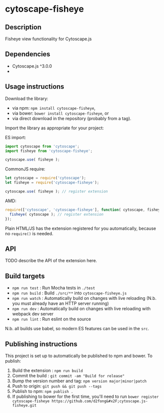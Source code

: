 cytoscape-fisheye
================================================================================


## Description

Fisheye view functionality for Cytoscape.js


## Dependencies

 * Cytoscape.js ^3.0.0
 * <List your dependencies here please>


## Usage instructions

Download the library:
 * via npm: `npm install cytoscape-fisheye`,
 * via bower: `bower install cytoscape-fisheye`, or
 * via direct download in the repository (probably from a tag).

Import the library as appropriate for your project:

ES import:

```js
import cytoscape from 'cytoscape';
import fisheye from 'cytoscape-fisheye';

cytoscape.use( fisheye );
```

CommonJS require:

```js
let cytoscape = require('cytoscape');
let fisheye = require('cytoscape-fisheye');

cytoscape.use( fisheye ); // register extension
```

AMD:

```js
require(['cytoscape', 'cytoscape-fisheye'], function( cytoscape, fisheye ){
  fisheye( cytoscape ); // register extension
});
```

Plain HTML/JS has the extension registered for you automatically, because no `require()` is needed.


## API

TODO describe the API of the extension here.


## Build targets

* `npm run test` : Run Mocha tests in `./test`
* `npm run build` : Build `./src/**` into `cytoscape-fisheye.js`
* `npm run watch` : Automatically build on changes with live reloading (N.b. you must already have an HTTP server running)
* `npm run dev` : Automatically build on changes with live reloading with webpack dev server
* `npm run lint` : Run eslint on the source

N.b. all builds use babel, so modern ES features can be used in the `src`.


## Publishing instructions

This project is set up to automatically be published to npm and bower.  To publish:

1. Build the extension : `npm run build`
1. Commit the build : `git commit -am "Build for release"`
1. Bump the version number and tag: `npm version major|minor|patch`
1. Push to origin: `git push && git push --tags`
1. Publish to npm: `npm publish .`
1. If publishing to bower for the first time, you'll need to run `bower register cytoscape-fisheye https://github.com/d2fong&#x2F;cytoscape.js-fisheye.git`
